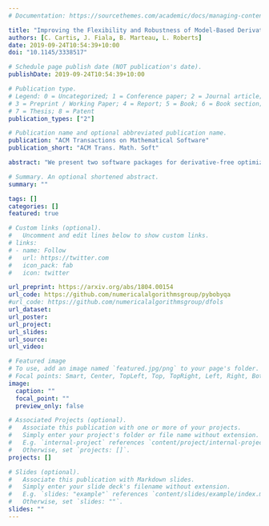 ```yaml
---
# Documentation: https://sourcethemes.com/academic/docs/managing-content/

title: "Improving the Flexibility and Robustness of Model-Based Derivative-Free Optimization Solvers"
authors: [C. Cartis, J. Fiala, B. Marteau, L. Roberts]
date: 2019-09-24T10:54:39+10:00
doi: "10.1145/3338517"

# Schedule page publish date (NOT publication's date).
publishDate: 2019-09-24T10:54:39+10:00

# Publication type.
# Legend: 0 = Uncategorized; 1 = Conference paper; 2 = Journal article;
# 3 = Preprint / Working Paper; 4 = Report; 5 = Book; 6 = Book section;
# 7 = Thesis; 8 = Patent
publication_types: ["2"]

# Publication name and optional abbreviated publication name.
publication: "ACM Transactions on Mathematical Software"
publication_short: "ACM Trans. Math. Soft"

abstract: "We present two software packages for derivative-free optimization (DFO): DFO-LS for nonlinear least-squares problems and Py-BOBYQA for general objectives, both with optional bound constraints. Inspired by the Gauss-Newton method, DFO-LS constructs simplified linear regression models for the residuals and allows flexible initialization for expensive problems, whereby it can begin making progress after as few as two objective evaluations. Numerical results show DFO-LS can gain reasonable progress on some medium-scale problems with fewer objective evaluations than is needed for one gradient evaluation. DFO-LS has improved robustness to noise, allowing sample averaging, regression-based model construction, and multiple restart strategies with an auto-detection mechanism. Our extensive numerical experimentation shows that restarting the solver when stagnation is detected is a cheap and effective mechanism for achieving robustness, with superior performance over sampling and regression techniques. The package Py-BOBYQA is a Python implementation of BOBYQA (Powell 2009), with novel features such as the implementation of robustness to noise strategies. Our numerical experiments show that Py-BOBYQA is comparable to or better than existing general DFO solvers for noisy problems. In our comparisons, we introduce an adaptive accuracy measure for data profiles of noisy functions, striking a balance between measuring the true and the noisy objective improvement."

# Summary. An optional shortened abstract.
summary: ""

tags: []
categories: []
featured: true

# Custom links (optional).
#   Uncomment and edit lines below to show custom links.
# links:
# - name: Follow
#   url: https://twitter.com
#   icon_pack: fab
#   icon: twitter

url_preprint: https://arxiv.org/abs/1804.00154
url_code: https://github.com/numericalalgorithmsgroup/pybobyqa
#url_code: https://github.com/numericalalgorithmsgroup/dfols
url_dataset:
url_poster:
url_project:
url_slides:
url_source:
url_video:

# Featured image
# To use, add an image named `featured.jpg/png` to your page's folder. 
# Focal points: Smart, Center, TopLeft, Top, TopRight, Left, Right, BottomLeft, Bottom, BottomRight.
image:
  caption: ""
  focal_point: ""
  preview_only: false

# Associated Projects (optional).
#   Associate this publication with one or more of your projects.
#   Simply enter your project's folder or file name without extension.
#   E.g. `internal-project` references `content/project/internal-project/index.md`.
#   Otherwise, set `projects: []`.
projects: []

# Slides (optional).
#   Associate this publication with Markdown slides.
#   Simply enter your slide deck's filename without extension.
#   E.g. `slides: "example"` references `content/slides/example/index.md`.
#   Otherwise, set `slides: ""`.
slides: ""
---
```

